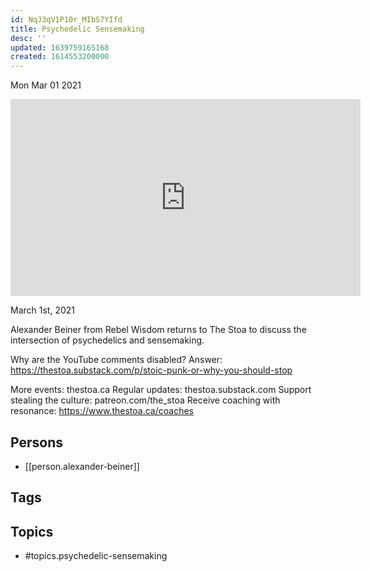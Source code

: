 ```yaml
---
id: NqJ3qV1P10r_MIbS7YIfd
title: Psychedelic Sensemaking
desc: ''
updated: 1639759165168
created: 1614553200000
---
```





Mon Mar 01 2021

<iframe width="560" height="315" src="https://www.youtube.com/embed/_1oHZvGKeYk" title="Psychedelic Sensemaking w/ Alexander Beiner" frameborder="0" allow="accelerometer; autoplay; clipboard-write; encrypted-media; gyroscope; picture-in-picture" allowfullscreen ></iframe>

March 1st, 2021

Alexander Beiner from Rebel Wisdom returns to The Stoa to discuss the intersection of psychedelics and sensemaking.

Why are the YouTube comments disabled? Answer: https://thestoa.substack.com/p/stoic-punk-or-why-you-should-stop

More events: thestoa.ca
Regular updates: thestoa.substack.com
Support stealing the culture: patreon.com/the_stoa
Receive coaching with resonance: https://www.thestoa.ca/coaches

## Persons

- [[person.alexander-beiner]]

## Tags



## Topics

- #topics.psychedelic-sensemaking

